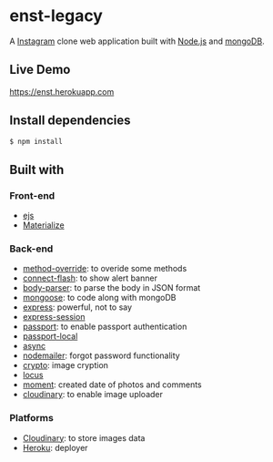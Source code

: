 # enst-legacy

A [Instagram](https://www.instagram.com) clone web application built with [Node.js](https://nodejs.org/en/) and [mongoDB](https://www.mongodb.com/).

## Live Demo

https://enst.herokuapp.com

## Install dependencies

```bash
$ npm install
```

## Built with

### Front-end

- [ejs](http://ejs.co/)
- [Materialize](https://materializecss.com)

### Back-end

- [method-override](https://github.com/expressjs/method-override#method-override): to overide some methods
- [connect-flash](https://github.com/jaredhanson/connect-flash#connect-flash): to show alert banner
- [body-parser](https://www.npmjs.com/package/body-parser): to parse the body in JSON format
- [mongoose](http://mongoosejs.com/): to code along with mongoDB
- [express](https://expressjs.com/): powerful, not to say
- [express-session](https://github.com/expressjs/session#express-session)
- [passport](http://www.passportjs.org/): to enable passport authentication
- [passport-local](https://github.com/jaredhanson/passport-local#passport-local)
- [async](http://caolan.github.io/async/)
- [nodemailer](https://nodemailer.com/about/): forgot password functionality
- [crypto](https://nodejs.org/api/crypto.html#crypto_crypto): image cryption
- [locus](https://www.npmjs.com/package/locus)
- [moment](https://momentjs.com/): created date of photos and comments
- [cloudinary](https://cloudinary.com/): to enable image uploader

### Platforms

- [Cloudinary](https://cloudinary.com/): to store images data
- [Heroku](https://www.heroku.com/): deployer
